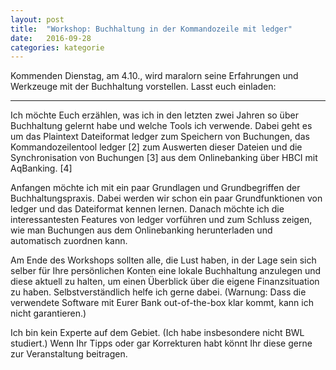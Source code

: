 ```yaml
---
layout: post
title:  "Workshop: Buchhaltung in der Kommandozeile mit ledger"
date:   2016-09-28
categories: kategorie
---
```


Kommenden Dienstag, am 4.10., wird maralorn seine Erfahrungen und Werkzeuge mit der Buchhaltung vorstellen. Lasst euch einladen:

---


Ich möchte Euch erzählen, was ich in den letzten zwei Jahren so über
Buchhaltung gelernt habe und welche Tools ich verwende.
Dabei geht es um das Plaintext Dateiformat ledger zum Speichern von
Buchungen, das Kommandozeilentool ledger [2] zum Auswerten dieser
Dateien und die Synchronisation von Buchungen [3] aus dem Onlinebanking
über HBCI mit AqBanking. [4]

Anfangen möchte ich mit ein paar Grundlagen und Grundbegriffen der
Buchhaltungspraxis. Dabei werden wir schon ein paar Grundfunktionen von
ledger und das Dateiformat kennen lernen. Danach möchte ich die
interessantesten Features von ledger vorführen und zum Schluss zeigen,
wie man Buchungen aus dem Onlinebanking herunterladen und automatisch
zuordnen kann.

Am Ende des Workshops sollten alle, die Lust haben, in der Lage sein
sich selber für Ihre persönlichen Konten eine lokale Buchhaltung
anzulegen und diese aktuell zu halten, um einen Überblick über die
eigene Finanzsituation zu haben. Selbstverständlich helfe ich gerne
dabei. (Warnung: Dass die verwendete Software mit Eurer Bank
out-of-the-box klar kommt, kann ich nicht garantieren.)

Ich bin kein Experte auf dem Gebiet. (Ich habe insbesondere nicht BWL
studiert.) Wenn Ihr Tipps oder gar Korrekturen habt könnt Ihr diese
gerne zur Veranstaltung beitragen.

